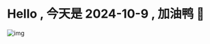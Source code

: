 
# Hello , 今天是 2024-10-9 , 加油鸭 🤭

![img](https://v1.jinrishici.com/all.svg?font-size=18&spacing=4)

